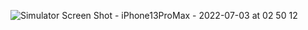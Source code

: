 ![Simulator Screen Shot - iPhone13ProMax - 2022-07-03 at 02 50 12](https://user-images.githubusercontent.com/9985638/177016464-8c663f03-7517-46c9-95fe-db9ed0e05ef7.png)
